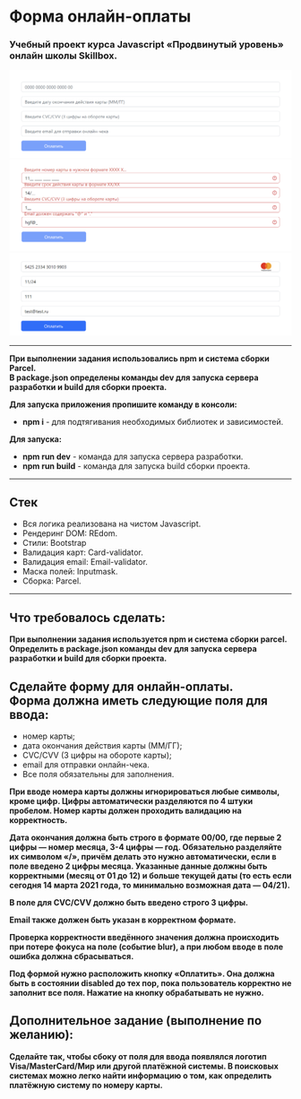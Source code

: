 # Форма онлайн-оплаты
### Учебный проект курса Javascript «Продвинутый уровень» онлайн школы Skillbox. #

![Пример формы](example1.png "Пример формы")
![Пример формы с ошибками](example2.png "Пример формы с ошибками")
![Пример формы без ошибок](example3.png "Пример формы без ошибок")

---
**При выполнении задания использовались npm и система сборки Parcel.**<br>**В package.json определены команды dev для запуска сервера разработки и build для сборки проекта.**

**Для запуска приложения пропишите команду в консоли:** 
* __npm i__ - для подтягивания необходимых библиотек и зависимостей.

**Для запуска:**
* __npm run dev__ - команда для запуска сервера разработки.
* __npm run build__ - команда для запуска build сборки проекта.

---
## Стек ##
* Вся логика реализована на чистом Javascript.
* Рендеринг DOM: REdom.
* Стили: Bootstrap
* Валидация карт: Card-validator.
* Валидация email: Email-validator.
* Маска полей: Inputmask.
* Сборка: Parcel.
---

## Что требовалось сделать: #
**При выполнении задания используется npm и система сборки parcel.**<br>**Определить в package.json команды dev для запуска сервера разработки и build для сборки проекта.**

## Сделайте форму для онлайн-оплаты.<br>Форма должна иметь следующие поля для ввода: ##

* номер карты;
* дата окончания действия карты (ММ/ГГ);
* CVC/CVV (3 цифры на обороте карты);
* email для отправки онлайн-чека.
* Все поля обязательны для заполнения.

**При вводе номера карты должны игнорироваться любые символы, кроме цифр. Цифры автоматически разделяются по 4 штуки пробелом. Номер карты должен проходить валидацию на корректность.**

**Дата окончания должна быть строго в формате 00/00, где первые 2 цифры — номер месяца, 3-4 цифры — год. Обязательно разделяйте их символом «/», причём делать это нужно автоматически, если в поле введено 2 цифры месяца. Указанные данные должны быть корректными (месяц от 01 до 12) и больше текущей даты (то есть если сегодня 14 марта 2021 года, то минимально возможная дата — 04/21).**

**В поле для CVC/CVV должно быть введено строго 3 цифры.**

**Email также должен быть указан в корректном формате.**

**Проверка корректности введённого значения должна происходить при потере фокуса на поле (событие blur), а при любом вводе в поле ошибка должна сбрасываться.**

**Под формой нужно расположить кнопку «Оплатить». Она должна быть в состоянии disabled до тех пор, пока пользователь корректно не заполнит все поля. Нажатие на кнопку обрабатывать не нужно.**

## Дополнительное задание (выполнение по желанию): ##
**Сделайте так, чтобы сбоку от поля для ввода появлялся логотип Visa/MasterCard/Мир или другой платёжной системы. В поисковых системах можно легко найти информацию о том, как определить платёжную систему по номеру карты.**


